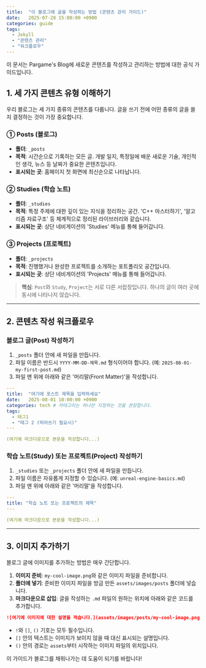 ```yaml
---
title:  "이 블로그에 글을 작성하는 방법 (콘텐츠 관리 가이드)"
date:   2025-07-28 15:00:00 +0900
categories: guide
tags:
  - Jekyll
  - "콘텐츠 관리"
  - "워크플로우"
---
```


이 문서는 Pargame's Blog에 새로운 콘텐츠를 작성하고 관리하는 방법에 대한 공식 가이드입니다.

## 1. 세 가지 콘텐츠 유형 이해하기

우리 블로그는 세 가지 종류의 콘텐츠를 다룹니다. 글을 쓰기 전에 어떤 종류의 글을 쓸지 결정하는 것이 가장 중요합니다.

### ① Posts (블로그)
- **폴더**: `_posts`
- **목적**: 시간순으로 기록하는 모든 글. 개발 일지, 특정일에 배운 새로운 기술, 개인적인 생각, 뉴스 등 날짜가 중요한 콘텐츠입니다.
- **표시되는 곳**: 홈페이지 첫 화면에 최신순으로 나타납니다.

### ② Studies (학습 노트)
- **폴더**: `_studies`
- **목적**: 특정 주제에 대한 깊이 있는 지식을 정리하는 공간. 'C++ 마스터하기', '알고리즘 자료구조' 등 체계적으로 정리된 라이브러리와 같습니다.
- **표시되는 곳**: 상단 네비게이션의 'Studies' 메뉴를 통해 들어갑니다.

### ③ Projects (프로젝트)
- **폴더**: `_projects`
- **목적**: 진행했거나 완성한 프로젝트를 소개하는 포트폴리오 공간입니다.
- **표시되는 곳**: 상단 네비게이션의 'Projects' 메뉴를 통해 들어갑니다.

> **핵심**: `Post`와 `Study`, `Project`는 서로 다른 서랍장입니다. 하나의 글이 여러 곳에 동시에 나타나지 않습니다.

---

## 2. 콘텐츠 작성 워크플로우

### 블로그 글(Post) 작성하기

1.  `_posts` 폴더 안에 새 파일을 만듭니다.
2.  파일 이름은 반드시 `YYYY-MM-DD-제목.md` 형식이어야 합니다. (예: `2025-08-01-my-first-post.md`)
3.  파일 맨 위에 아래와 같은 '머리말(Front Matter)'을 작성합니다.

```yaml
---
title:  "여기에 포스트 제목을 입력하세요"
date:   2025-08-01 10:00:00 +0900
categories: tech # 카테고리는 하나만 지정하는 것을 권장합니다.
tags:
  - 태그1
  - "태그 2 (띄어쓰기 필요시)"
---

(여기에 마크다운으로 본문을 작성합니다...)
```

### 학습 노트(Study) 또는 프로젝트(Project) 작성하기

1.  `_studies` 또는 `_projects` 폴더 안에 새 파일을 만듭니다.
2.  파일 이름은 자유롭게 지정할 수 있습니다. (예: `unreal-engine-basics.md`)
3.  파일 맨 위에 아래와 같은 '머리말'을 작성합니다.

```yaml
---
title: "학습 노트 또는 프로젝트의 제목"
---

(여기에 마크다운으로 본문을 작성합니다...)
```

---

## 3. 이미지 추가하기

블로그 글에 이미지를 추가하는 방법은 매우 간단합니다.

1.  **이미지 준비**: `my-cool-image.png`와 같은 이미지 파일을 준비합니다.
2.  **폴더에 넣기**: 준비한 이미지 파일을 방금 만든 `assets/images/posts` 폴더에 넣습니다.
3.  **마크다운으로 삽입**: 글을 작성하는 `.md` 파일의 원하는 위치에 아래와 같은 코드를 추가합니다.

```markdown
![여기에 이미지에 대한 설명을 적습니다.](assets/images/posts/my-cool-image.png)
```

- `!`와 `[]`, `()` 기호는 모두 필수입니다.
- `[]` 안의 텍스트는 이미지가 보이지 않을 때 대신 표시되는 설명입니다.
- `()` 안의 경로는 `assets`부터 시작하는 이미지 파일의 위치입니다.

이 가이드가 블로그를 채워나가는 데 도움이 되기를 바랍니다!
